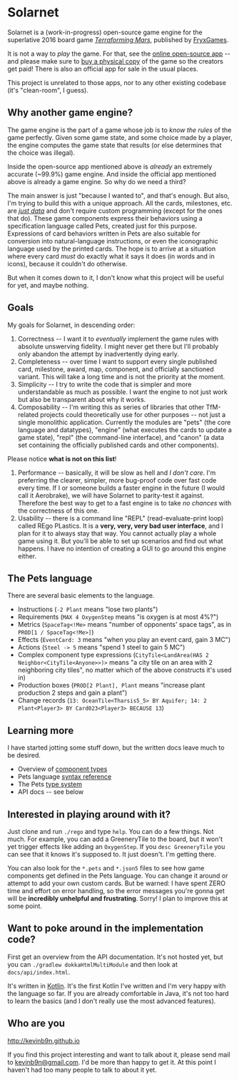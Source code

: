 # Solarnet

Solarnet is a (work-in-progress) open-source game engine for the superlative 2016 board game *[Terraforming Mars](https://www.amazon.com/Indie-Boards-Cards-Terraforming-Board/dp/B01GSYA4K2)*, published by [FryxGames](http://fryxgames.se).

It is not a way to *play* the game. For that, see the [online open-source app](http://terraforming-mars.herokuapp.com) -- and please make sure to [buy a physical copy](https://www.amazon.com/Indie-Boards-Cards-Terraforming-Board/dp/B01GSYA4K2) of the game so the creators get paid! There is also an official app for sale in the usual places.

This project is unrelated to those apps, nor to any other existing codebase (it's "clean-room", I guess).

## Why another game engine?

The game engine is the part of a game whose job is to *know the rules* of the game perfectly. Given some game state, and some choice made by a player, the engine computes the game state that results (or else determines that the choice was illegal).

Inside the open-source app mentioned above is *already* an extremely accurate (~99.9%) game engine. And inside the official app mentioned above is already a game engine. So why do we need a third?

The main answer is just "because I wanted to", and that's enough. But also, I'm trying to build this with a unique approach. All the cards, milestones, etc. are *[just data](https://github.com/MartianZoo/solarnet/blob/main/canon/src/main/java/dev/martianzoo/tfm/canon/cards.json5)* and don't require custom programming (except for the ones that do). These game components express their behaviors using a specification language called Pets, created just for this purpose. Expressions of card behaviors written in Pets are also suitable for conversion into natural-language instructions, or even the iconographic language used by the printed cards. The hope is to arrive at a situation where every card *must* do exactly what it says it does (in words and in icons), because it couldn't do otherwise.

But when it comes down to it, I don't know what this project will be useful for yet, and maybe nothing.

## Goals

My goals for Solarnet, in descending order:

1. Correctness -- I want it to *eventually* implement the game rules with absolute unswerving fidelity. I might never get there but I'll probably only abandon the attempt by inadvertently dying early.
2. Completeness -- over time I want to support every single published card, milestone, award, map, component, and officially sanctioned variant. This will take a long time and is not the priority at the moment.
3. Simplicity -- I try to write the code that is simpler and more understandable as much as possible. I want the engine to not just work but also be transparent about why it works.
4. Composability -- I'm writing this as series of libraries that other TfM-related projects could theoretically use for other purposes -- not just a single monolithic application. Currently the modules are "pets" (the core language and datatypes), "engine" (what executes the cards to update a game state), "repl" (the command-line interface), and "canon" (a data set containing the officially published cards and other components).

Please notice **what is not on this list**!

1. Performance -- basically, it will be slow as hell and *I don't care*. I'm preferring the clearer, simpler, more bug-proof code over fast code every time. If I or someone builds a faster engine in the future (I would call it Aerobrake), we will have Solarnet to parity-test it against. Therefore the best way to get to a fast engine is to take *no chances* with the correctness of this one.
2. Usability -- there is a command line "REPL" (read-evaluate-print loop) called REgo PLastics. It is a **very, very, very bad user interface**, and I plan for it to always stay that way. You cannot actually play a whole game using it. But you'll be able to set up scenarios and find out what happens. I have no intention of creating a GUI to go around this engine either.

## The Pets language

There are several basic elements to the language.

* Instructions (`-2 Plant` means "lose two plants")
* Requirements (`MAX 4 OxygenStep` means "is oxygen is at most 4%?")
* Metrics (`SpaceTag<!Me>` means "number of opponents' space tags", as in `PROD[1 / SpaceTag<!Me>]`)
* Effects (`EventCard: 3` means "when you play an event card, gain 3 MC")
* Actions (`Steel -> 5` means "spend 1 steel to gain 5 MC")
* Complex component type expressions (`CityTile<LandArea(HAS 2 Neighbor<CityTile<Anyone>>)>` means "a city tile on an area with 2 neighboring city tiles", no matter which of the above constructs it's used in)
* Production boxes (`PROD[2 Plant], Plant` means "increase plant production 2 steps and gain a plant")
* Change records (`13: OceanTile<Tharsis5_5> BY Aquifer; 14: 2 Plant<Player3> BY Card023<Player3> BECAUSE 13`)

## Learning more

I have started jotting some stuff down, but the written docs leave much to be desired.

* Overview of [component types](docs/component-types.md)
* Pets language [syntax reference](docs/syntax.md)
* The Pets [type system](docs/type-system.md)
* API docs -- see below

## Interested in playing around with it?

Just clone and run `./rego` and type `help`. You can do a few things. Not much. For example, you can add a GreeneryTile to the board, but it won't yet trigger effects like adding an `OxygenStep`. If you `desc GreeneryTile` you can see that it knows it's supposed to. It just doesn't. I'm getting there.

You can also look for the `*.pets` and `*.json5` files to see how game components get defined in the Pets language. You can change it around or attempt to add your own custom cards. But be warned: I have spent ZERO time and effort on error handling, so the error messages you're gonna get will be **incredibly unhelpful and frustrating**. Sorry! I plan to improve this at some point.

## Want to poke around in the implementation code?

First get an overview from the API documentation. It's not hosted yet, but you can `./gradlew dokkaHtmlMultiModule` and then look at `docs/api/index.html`.

It's written in [Kotlin](https://kotlinlang.org). It's the first Kotlin I've written and I'm very happy with the language so far. If you are already comfortable in Java, it's not too hard to learn the basics (and I don't really use the most advanced features).

## Who are you

http://kevinb9n.github.io

If you find this project interesting and want to talk about it, please send mail to kevinb9n@gmail.com. I'd be more than happy to get it. At this point I haven't had too many people to talk to about it yet.
